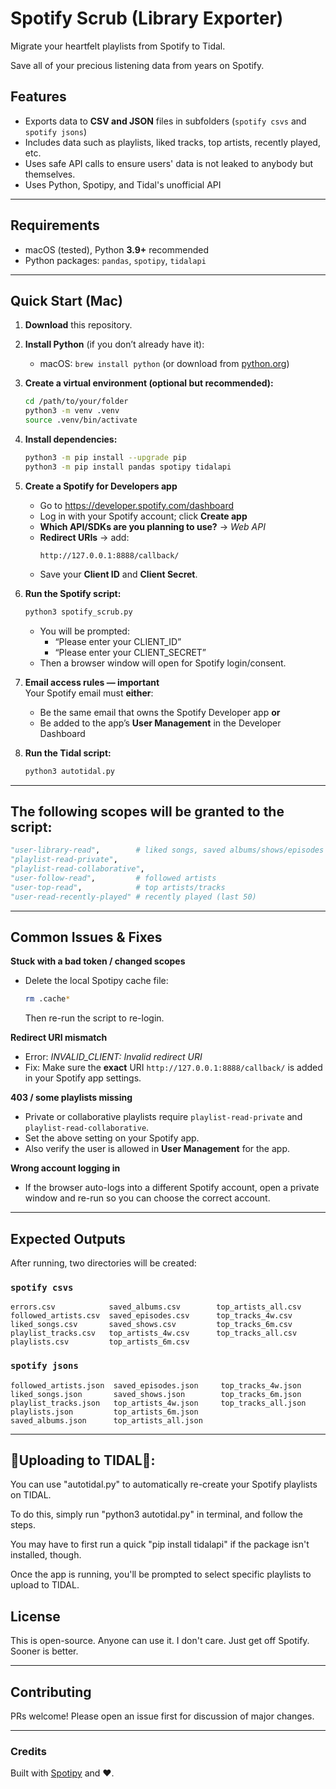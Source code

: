 # Spotify Scrub (Library Exporter)

Migrate your heartfelt playlists from Spotify to Tidal.

Save all of your precious listening data from years on Spotify.

## Features
- Exports data to **CSV and JSON** files in subfolders (`spotify csvs` and `spotify jsons`)
- Includes data such as playlists, liked tracks, top artists, recently played, etc.
- Uses safe API calls to ensure users' data is not leaked to anybody but themselves.
- Uses Python, Spotipy, and Tidal's unofficial API

---

## Requirements
- macOS (tested), Python **3.9+** recommended  
- Python packages: `pandas`, `spotipy`, `tidalapi`

---

## Quick Start (Mac)

1. **Download** this repository.

2. **Install Python** (if you don’t already have it):  
   - macOS: `brew install python` (or download from [python.org](https://www.python.org/downloads/))

3. **Create a virtual environment (optional but recommended):**
   ```bash
   cd /path/to/your/folder
   python3 -m venv .venv
   source .venv/bin/activate
   ```

4. **Install dependencies:**
   ```bash
   python3 -m pip install --upgrade pip
   python3 -m pip install pandas spotipy tidalapi
   ```

5. **Create a Spotify for Developers app**  
   - Go to https://developer.spotify.com/dashboard  
   - Log in with your Spotify account; click **Create app**  
   - **Which API/SDKs are you planning to use?** → *Web API*  
   - **Redirect URIs** → add:  
     ```
     http://127.0.0.1:8888/callback/
     ```
   - Save your **Client ID** and **Client Secret**.

6. **Run the Spotify script:**
   ```bash
   python3 spotify_scrub.py
   ```
   - You will be prompted:
     - “Please enter your CLIENT_ID”
     - “Please enter your CLIENT_SECRET”
   - Then a browser window will open for Spotify login/consent.

7. **Email access rules — important**  
   Your Spotify email must **either**:
   - Be the same email that owns the Spotify Developer app **or**
   - Be added to the app’s **User Management** in the Developer Dashboard
  
6. **Run the Tidal script:**
   ```bash
   python3 autotidal.py
   ```

---

## The following scopes will be granted to the script:
```python
"user-library-read",        # liked songs, saved albums/shows/episodes
"playlist-read-private",
"playlist-read-collaborative",
"user-follow-read",         # followed artists
"user-top-read",            # top artists/tracks
"user-read-recently-played" # recently played (last 50)
```

---

## Common Issues & Fixes

**Stuck with a bad token / changed scopes**  
- Delete the local Spotipy cache file:
  ```bash
  rm .cache*
  ```
  Then re-run the script to re-login.
  
**Redirect URI mismatch**  
- Error: *INVALID_CLIENT: Invalid redirect URI*  
- Fix: Make sure the **exact** URI `http://127.0.0.1:8888/callback/` is added in your Spotify app settings.

**403 / some playlists missing**  
- Private or collaborative playlists require `playlist-read-private` and `playlist-read-collaborative`.
- Set the above setting on your Spotify app.
- Also verify the user is allowed in **User Management** for the app.

**Wrong account logging in**  
- If the browser auto-logs into a different Spotify account, open a private window and re-run so you can choose the correct account.

---

## Expected Outputs

After running, two directories will be created:

### `spotify csvs`
```
errors.csv            saved_albums.csv        top_artists_all.csv
followed_artists.csv  saved_episodes.csv      top_tracks_4w.csv
liked_songs.csv       saved_shows.csv         top_tracks_6m.csv
playlist_tracks.csv   top_artists_4w.csv      top_tracks_all.csv
playlists.csv         top_artists_6m.csv
```

### `spotify jsons`
```
followed_artists.json  saved_episodes.json     top_tracks_4w.json
liked_songs.json       saved_shows.json        top_tracks_6m.json
playlist_tracks.json   top_artists_4w.json     top_tracks_all.json
playlists.json         top_artists_6m.json
saved_albums.json      top_artists_all.json
```

---

## 👾Uploading to TIDAL👾:

You can use "autotidal.py" to automatically re-create your Spotify playlists on TIDAL.

To do this, simply run "python3 autotidal.py" in terminal, and follow the steps.

You may have to first run a quick "pip install tidalapi" if the package isn't installed, though.

Once the app is running, you'll be prompted to select specific playlists to upload to TIDAL.



## License

This is open-source. Anyone can use it. I don't care. Just get off Spotify. Sooner is better.

---

## Contributing

PRs welcome! Please open an issue first for discussion of major changes.

---

### Credits

Built with [Spotipy](https://spotipy.readthedocs.io/) and ❤️.
